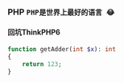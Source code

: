 ### PHP `PHP是世界上最好的语言 😂`

#### 回坑ThinkPHP6

```php
function getAdder(int $x): int 
{
    return 123;
}

```


<style>
@import url('static/css/code2.css');
</style>